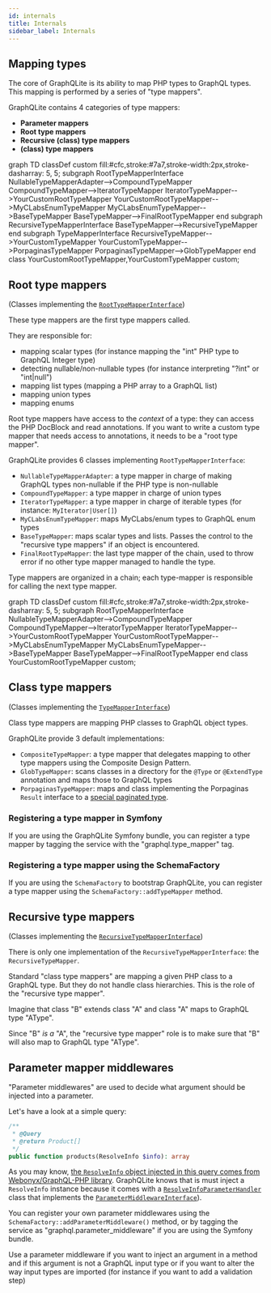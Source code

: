 ```yaml
---
id: internals
title: Internals
sidebar_label: Internals
---
```

<script src="https://unpkg.com/mermaid@8.0.0/dist/mermaid.min.js"></script>

## Mapping types

The core of GraphQLite is its ability to map PHP types to GraphQL types. This mapping is performed by a series of
"type mappers".

GraphQLite contains 4 categories of type mappers:

- **Parameter mappers**
- **Root type mappers**
- **Recursive (class) type mappers**
- **(class) type mappers**


<script>
mermaid.initialize({
  theme: 'forest',
  // themeCSS: '.node rect { fill: red; }',
  logLevel: 3,
  flowchart: { curve: 'linear' },
  gantt: { axisFormat: '%m/%d/%Y' },
  sequence: { actorMargin: 50 },
});
</script>
<div class="mermaid">
  graph TD
  classDef custom fill:#cfc,stroke:#7a7,stroke-width:2px,stroke-dasharray: 5, 5;
  subgraph RootTypeMapperInterface
    NullableTypeMapperAdapter-->CompoundTypeMapper
    CompoundTypeMapper-->IteratorTypeMapper
    IteratorTypeMapper-->YourCustomRootTypeMapper
    YourCustomRootTypeMapper-->MyCLabsEnumTypeMapper
    MyCLabsEnumTypeMapper-->BaseTypeMapper
    BaseTypeMapper-->FinalRootTypeMapper
  end
  subgraph RecursiveTypeMapperInterface
    BaseTypeMapper-->RecursiveTypeMapper
  end
  subgraph TypeMapperInterface
    RecursiveTypeMapper-->YourCustomTypeMapper
    YourCustomTypeMapper-->PorpaginasTypeMapper
    PorpaginasTypeMapper-->GlobTypeMapper
  end
  class YourCustomRootTypeMapper,YourCustomTypeMapper custom;

</div>

## Root type mappers

(Classes implementing the [`RootTypeMapperInterface`](https://github.com/thecodingmachine/graphqlite/blob/master/src/Mappers/Root/RootTypeMapperInterface.php))

These type mappers are the first type mappers called.

They are responsible for:
 
 - mapping scalar types (for instance mapping the "int" PHP type to GraphQL Integer type)
 - detecting nullable/non-nullable types (for instance interpreting "?int" or "int|null")
 - mapping list types (mapping a PHP array to a GraphQL list)
 - mapping union types
 - mapping enums

Root type mappers have access to the *context* of a type: they can access the PHP DocBlock and read annotations.
If you want to write a custom type mapper that needs access to annotations, it needs to be a "root type mapper".

GraphQLite provides 6 classes implementing `RootTypeMapperInterface`:

 - `NullableTypeMapperAdapter`: a type mapper in charge of making GraphQL types non-nullable if the PHP type is non-nullable
 - `CompoundTypeMapper`: a type mapper in charge of union types
 - `IteratorTypeMapper`: a type mapper in charge of iterable types (for instance: `MyIterator|User[]`)
 - `MyCLabsEnumTypeMapper`: maps MyCLabs/enum types to GraphQL enum types
 - `BaseTypeMapper`: maps scalar types and lists. Passes the control to the "recursive type mappers" if an object is encountered.
 - `FinalRootTypeMapper`: the last type mapper of the chain, used to throw error if no other type mapper managed to handle the type.

Type mappers are organized in a chain; each type-mapper is responsible for calling the next type mapper.

<div class="mermaid">
  graph TD
  classDef custom fill:#cfc,stroke:#7a7,stroke-width:2px,stroke-dasharray: 5, 5;
  subgraph RootTypeMapperInterface
    NullableTypeMapperAdapter-->CompoundTypeMapper
    CompoundTypeMapper-->IteratorTypeMapper
    IteratorTypeMapper-->YourCustomRootTypeMapper
    YourCustomRootTypeMapper-->MyCLabsEnumTypeMapper
    MyCLabsEnumTypeMapper-->BaseTypeMapper
    BaseTypeMapper-->FinalRootTypeMapper
  end
  class YourCustomRootTypeMapper custom;
</div>


## Class type mappers

(Classes implementing the [`TypeMapperInterface`](https://github.com/thecodingmachine/graphqlite/blob/master/src/Mappers/TypeMapperInterface.php))

Class type mappers are mapping PHP classes to GraphQL object types.

GraphQLite provide 3 default implementations:

 - `CompositeTypeMapper`: a type mapper that delegates mapping to other type mappers using the Composite Design Pattern.
 - `GlobTypeMapper`: scans classes in a directory for the `@Type` or `@ExtendType` annotation and maps those to GraphQL types
 - `PorpaginasTypeMapper`: maps and class implementing the Porpaginas `Result` interface to a [special paginated type](pagination.md).

### Registering a type mapper in Symfony

If you are using the GraphQLite Symfony bundle, you can register a type mapper by tagging the service with the "graphql.type_mapper" tag.

### Registering a type mapper using the SchemaFactory

If you are using the `SchemaFactory` to bootstrap GraphQLite, you can register a type mapper using the `SchemaFactory::addTypeMapper` method.

## Recursive type mappers

(Classes implementing the [`RecursiveTypeMapperInterface`](https://github.com/thecodingmachine/graphqlite/blob/master/src/Mappers/RecursiveTypeMapperInterface.php))

There is only one implementation of the `RecursiveTypeMapperInterface`: the `RecursiveTypeMapper`.

Standard "class type mappers" are mapping a given PHP class to a GraphQL type. But they do not handle class hierarchies.
This is the role of the "recursive type mapper".

Imagine that class "B" extends class "A" and class "A" maps to GraphQL type "AType".

Since "B" *is a* "A", the "recursive type mapper" role is to make sure that "B" will also map to GraphQL type "AType". 

## Parameter mapper middlewares

"Parameter middlewares" are used to decide what argument should be injected into a parameter.

Let's have a look at a simple query:

```php
/**
 * @Query
 * @return Product[]
 */
public function products(ResolveInfo $info): array
```

As you may know, [the `ResolveInfo` object injected in this query comes from Webonyx/GraphQL-PHP library](query_plan.md).
GraphQLite knows that is must inject a `ResolveInfo` instance because it comes with a [`ResolveInfoParameterHandler`](https://github.com/thecodingmachine/graphqlite/blob/master/src/Mappers/Parameters/ResolveInfoParameterHandler.php) class
that implements the [`ParameterMiddlewareInterface`](https://github.com/thecodingmachine/graphqlite/blob/master/src/Mappers/Parameters/ParameterMiddlewareInterface.php)).

You can register your own parameter middlewares using the `SchemaFactory::addParameterMiddleware()` method, or by tagging the
service as "graphql.parameter_middleware" if you are using the Symfony bundle.

<div class="alert alert-info">Use a parameter middleware if you want to inject an argument in a method and if this argument
is not a GraphQL input type or if you want to alter the way input types are imported (for instance if you want to add a validation step)</div>

